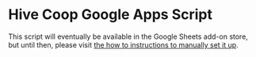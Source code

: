 # Hive Coop Google Apps Script

This script will eventually be available in the Google Sheets add-on store, but until then, please visit [the how to instructions to manually set it up](https://docs.google.com/document/d/1uFcKUR2EzhHz_czetJtNbbABXTi8IZrRWXhO8vC0tow/edit).

